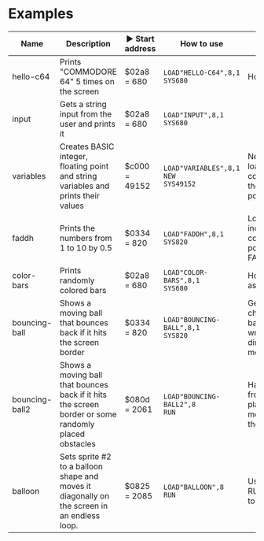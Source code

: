 # Examples

Name | Description | :arrow_forward: Start address | How to use | Notes
---- | ----------- | ----------------------------- | ---------- | -----
hello-c64 | Prints "COMMODORE 64" 5 times on the screen | $02a8 = 680 | ```LOAD"HELLO-C64",8,1```<br>```SYS680``` | How to use a loop
input | Gets a string input from the user and prints it | $02a8 = 680 | ```LOAD"INPUT",8,1```<br>```SYS680``` | 
variables | Creates BASIC integer, floating point and string variables and prints their values | $c000 = 49152 | ```LOAD"VARIABLES",8,1```<br>```NEW```<br>```SYS49152``` | Need to use ```NEW``` after loading as the ```LOAD``` command messes up the BASIC memory pointers.
faddh | Prints the numbers from 1 to 10 by 0.5 | $0334 = 820 | ```LOAD"FADDH",8,1```<br>```SYS820``` | Load, save, increment and compare floating point numbers in FAC1
color-bars | Prints randomly colored bars | $02a8 = 680 | ```LOAD"COLOR-BARS",8,1```<br>```SYS680``` | How to use RND from assembly
bouncing-ball | Shows a moving ball that bounces back if it hits the screen border | $0334 = 820 | ```LOAD"BOUNCING-BALL",8,1```<br>```SYS820``` | Get screen size, change border and background colors, write screen codes directly to screen memory
bouncing-ball2 | Shows a moving ball that bounces back if it hits the screen border or some randomly placed obstacles | $080d = 2061 | ```LOAD"BOUNCING-BALL2",8```<br>```RUN``` | Has a BASIC stub in front of it and is placed in BASIC memory as it outgrew the cassette buffer
balloon | Sets sprite #2 to a balloon shape and moves it diagonally on the screen in an endless loop. | $0825 = 2085 | ```LOAD"BALLOON",8```<br>```RUN``` | Use RUN/STOP+RESTORE to stop the animation.
